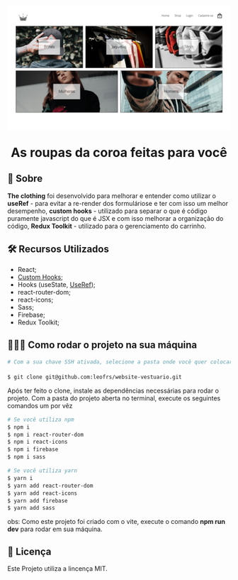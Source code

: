 <h1 align='center'>
    <img src='./src/assets/vestuario.png'>
    <p>As roupas da coroa feitas para você</p>
</h1>

## 📕 Sobre

**The clothing** foi desenvolvido para melhorar e entender como utilizar o **useRef** - para evitar a re-render dos formuláriose e ter com isso um melhor desempenho, **custom hooks** - utilizado para separar o que é código puramente javascript do que é JSX e com isso melhorar a organização do código, **Redux Toolkit** - utilizado para o gerenciamento do carrinho.

## 🛠️ Recursos Utilizados

- React;
- [Custom Hooks](https://www.w3schools.com/react/react_customhooks.asp);
- Hooks (useState, [UseRef](https://www.w3schools.com/react/react_useref.asp));
- react-router-dom;
- react-icons;
- Sass;
- Firebase;
- Redux Toolkit;

## 👨🏾‍💻 Como rodar o projeto na sua máquina

```bash
# Com a sua chave SSH ativada, selecione a pasta onde você quer colocar esse projeto, abra o terminal nela e depois copie e cole o seguinte comando no seu terminal:

$ git clone git@github.com:leofrs/website-vestuario.git
```

Após ter feito o clone, instale as dependências necessárias para rodar o projeto. Com a pasta do projeto aberta no terminal, execute os seguintes comandos um por vêz

```bash
# Se você utiliza npm
$ npm i
$ npm i react-router-dom
$ npm i react-icons
$ npm i firebase
$ npm i sass
```

```bash
# Se você utiliza yarn
$ yarn i
$ yarn add react-router-dom
$ yarn add react-icons
$ yarn add firebase
$ yarn add sass
```

obs: Como este projeto foi criado com o vite, execute o comando **npm run dev** para rodar em sua máquina.

## 🧾 Licença

Este Projeto utiliza a lincença MIT.
